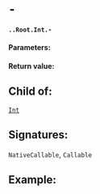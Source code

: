 # `-`

#### `..Root.Int.-`

#### Parameters:

#### Return value:

## Child of:

[`Int`](docs..Root.Int.md)

## Signatures:

`NativeCallable`, `Callable`



## Example:


